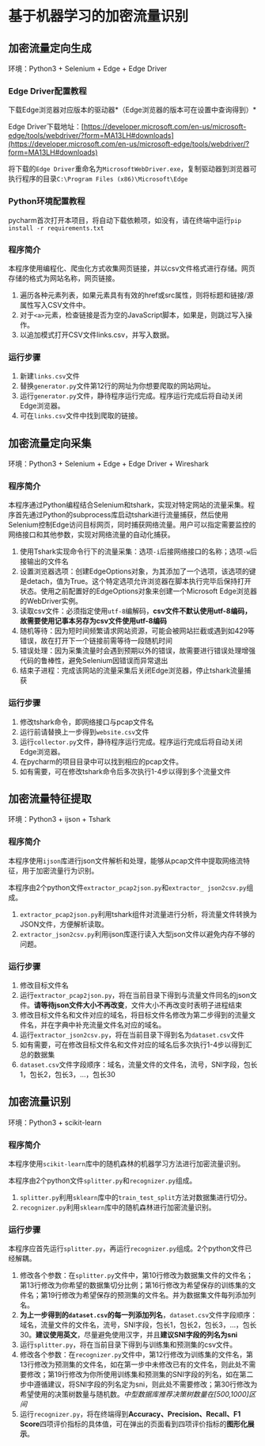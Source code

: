 # 基于机器学习的加密流量识别

## 加密流量定向生成

环境：Python3 + Selenium + Edge + Edge Driver

### Edge Driver配置教程

下载Edge浏览器对应版本的驱动器*（Edge浏览器的版本可在设置中查询得到）*

Edge Driver下载地址：[https://developer.microsoft.com/en-us/microsoft-edge/tools/webdriver/?form=MA13LH#downloads](https://developer.microsoft.com/en-us/microsoft-edge/tools/webdriver/?form=MA13LH#downloads)

将下载的`Edge Driver`重命名为`MicrosoftWebDriver.exe`，复制驱动器到浏览器可执行程序的目录`C:\Program Files (x86)\Microsoft\Edge`

### Python环境配置教程

pycharm首次打开本项目，将自动下载依赖项，如没有，请在终端中运行`pip install -r requirements.txt`

### 程序简介

本程序使用编程化、爬虫化方式收集网页链接，并以csv文件格式进行存储。网页存储的格式为网站名称，网页链接。

1. 遍历各种元素列表，如果元素具有有效的href或src属性，则将标题和链接/源属性写入CSV文件中。
2. 对于`<a>`元素，检查链接是否为空的JavaScript脚本，如果是，则跳过写入操作。
3. 以追加模式打开CSV文件links.csv，并写入数据。

### 运行步骤

1. 新建`links.csv`文件
2. 替换`generator.py`文件第12行的网址为你想要爬取的网站网址。
3. 运行`generator.py`文件，静待程序运行完成。程序运行完成后将自动关闭Edge浏览器。
4. 可在`links.csv`文件中找到爬取的链接。

## 加密流量定向采集

环境：Python3 + Selenium + Edge + Edge Driver + Wireshark

### 程序简介

本程序通过Python编程结合Selenium和tshark，实现对特定网站的流量采集。程序首先通过Python的subprocess库启动tshark进行流量捕获，然后使用Selenium控制Edge访问目标网页，同时捕获网络流量。用户可以指定需要监控的网络接口和其他参数，实现对网络流量的自动化捕获。

1. 使用Tshark实现命令行下的流量采集：选项`-i`后接网络接口的名称；选项`-w`后接输出的文件名
2. 设置浏览器选项：创建EdgeOptions对象，为其添加了一个选项，该选项的键是detach，值为True。这个特定选项允许浏览器在脚本执行完毕后保持打开状态。使用之前配置好的EdgeOptions对象来创建一个Microsoft Edge浏览器的WebDriver实例。
3. 读取csv文件：必须指定使用`utf-8`编解码，**csv文件不默认使用utf-8编码，故需要使用记事本另存为csv文件使用utf-8编码**
4. 随机等待：因为短时间频繁请求网站资源，可能会被网站拦截或遇到如429等错误，故在打开下一个链接前需等待一段随机时间
5. 错误处理：因为采集流量时会遇到预期以外的错误，故需要进行错误处理增强代码的鲁棒性，避免Selenium因错误而异常退出
6. 结束子进程：完成该网站的流量采集后关闭Edge浏览器，停止tshark流量捕获

### 运行步骤

1. 修改tshark命令，即网络接口与pcap文件名
2. 运行前请替换上一步得到`website.csv`文件
3. 运行`collector.py`文件，静待程序运行完成。程序运行完成后将自动关闭Edge浏览器。
4. 在pycharm的项目目录中可以找到相应的pcap文件。
5. 如有需要，可在修改tshark命令后多次执行1-4步以得到多个流量文件

## 加密流量特征提取

环境：Python3 + ijson + Tshark

### 程序简介

本程序使用`ijson`库进行json文件解析和处理，能够从pcap文件中提取网络流特征，用于加密流量行为识别。

本程序由2个python文件`extractor_pcap2json.py`和`extractor_ json2csv.py`组成。

1. `extractor_pcap2json.py`利用tshark组件对流量进行分析，将流量文件转换为JSON文件，方便解析读取。
2. `extractor_json2csv.py`利用ijson库逐行读入大型json文件以避免内存不够的问题。


### 运行步骤

1. 修改目标文件名
2. 运行`extractor_pcap2json.py`，将在当前目录下得到与流量文件同名的json文件。**请等待json文件大小不再改变**，文件大小不再改变时表明子进程结束
3. 修改目标文件名和文件对应的域名，将目标文件名修改为第二步得到的流量文件名，并在字典中补充流量文件名对应的域名。
4. 运行`extractor_json2csv.py`，将在当前目录下得到名为`dataset.csv`文件
5. 如有需要，可在修改目标文件名和文件对应的域名后多次执行1-4步以得到汇总的数据集
6. `dataset.csv`文件字段顺序：域名，流量文件的文件名，流号，SNI字段，包长1，包长2，包长3，…，包长30


## 加密流量识别

环境：Python3 + scikit-learn

### 程序简介

本程序使用`scikit-learn`库中的随机森林的机器学习方法进行加密流量识别。

本程序由2个python文件`splitter.py`和`recognizer.py`组成。

1. `splitter.py`利用`sklearn`库中的`train_test_split`方法对数据集进行切分。
2. `recognizer.py`利用`sklearn`库中的随机森林进行加密流量识别。

### 运行步骤

本程序应首先运行`splitter.py`，再运行`recognizer.py`组成。2个python文件已经解耦。

1. 修改各个参数：在`splitter.py`文件中，第10行修改为数据集文件的文件名；第13行修改为你希望的数据集切分比例；第16行修改为希望保存的训练集的文件名；第19行修改为希望保存的预测集的文件名。并为数据集文件每列添加列名。
2. **为上一步得到的`dataset.csv`的每一列添加列名**，`dataset.csv`文件字段顺序：域名，流量文件的文件名，流号，SNI字段，包长1，包长2，包长3，…，包长30。**建议使用英文**，尽量避免使用汉字，并且**建议SNI字段的列名为sni**
3. 运行`splitter.py`，将在当前目录下得到与训练集和预测集的csv文件。
4. 修改各个参数：在`recognizer.py`文件中，第12行修改为训练集的文件名，第13行修改为预测集的文件名，如在第一步中未修改已有的文件名，则此处不需要修改；第19行修改为你所使用训练集和预测集的SNI字段的列名，如在第二步中遵循建议，将SNI字段的列名定为sni，则此处不需要修改；第30行修改为希望使用的决策树数量与随机数。*中型数据库推荐决策树数量在[500,1000]区间*
5. 运行`recognizer.py`，将在终端得到**Accuracy、Precision、Recall、F1 Score**四项评价指标的具体值，可在弹出的页面看到四项评价指标的**图形化展示**。